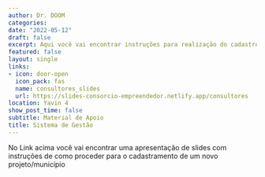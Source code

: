 ```yaml
---
author: Dr. DOOM
categories:
date: "2022-05-12"
draft: false
excerpt: Aqui você vai encontrar instruções para realização do cadastro de um novo evento.
featured: false
layout: single
links:
- icon: door-open 
  icon_pack: fas
  name: consultores_slides
  url: https://slides-consorcio-empreendedor.netlify.app/consultores
location: Yavin 4
show_post_time: false
subtitle: Material de Apoio
title: Sistema de Gestão
---
```


No Link acima você vai encontrar uma apresentação de slides com instruções de como proceder para o cadastramento de um novo projeto/município

